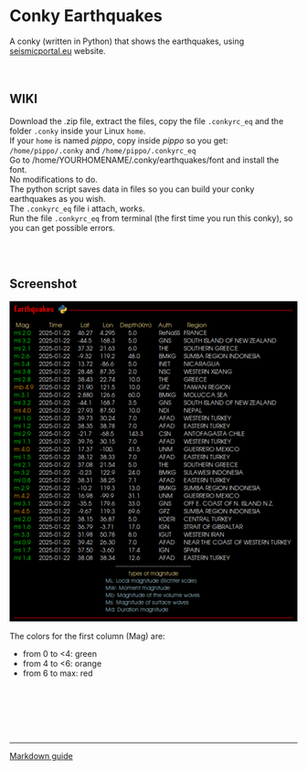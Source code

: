# Conky Earthquakes
 
A conky (written in Python) that shows the earthquakes, using [seismicportal.eu](https://www.seismicportal.eu/) website.<br>
<br>
<br>

## **WIKI**<br>

Download the .zip file, extract the files, copy the file `.conkyrc_eq` and the folder `.conky` inside your Linux `home`.<br>
If your `home` is named *pippo*, copy inside *pippo* so you get: `/home/pippo/.conky` and `/home/pippo/.conkyrc_eq`<br>
Go to /home/YOURHOMENAME/.conky/earthquakes/font and install the font.<br>
No modifications to do.
<br>
The python script saves data in files so you can build your conky earthquakes as you wish.<br>
The `.conkyrc_eq` file i attach, works.<br>
Run the file `.conkyrc_eq` from terminal (the first time you run this conky), so you can get possible errors. 




<br>
<br>

## Screenshot

![](https://github.com/TheHeadlessOfficial/earthquakes/blob/main/.conky/earthquakes/docs/screenshot.png)<br>

The colors for the first column (Mag) are:
- from 0 to <4:  green
- from 4 to <6: orange
- from 6 to max: red

<br>
<br>
<br>
<br>
<br>

---
[Markdown guide](https://docs.github.com/en/get-started/writing-on-github/getting-started-with-writing-and-formatting-on-github/basic-writing-and-formatting-syntax)
